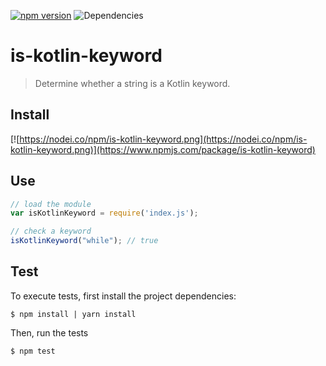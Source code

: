 [![npm version](https://badge.fury.io/js/is-kotlin-keyword.svg)](https://badge.fury.io/js/is-kotlin-keyword.js)  ![Dependencies](https://david-dm.org/thodorisbais/is-kotlin-keyword.svg)
# is-kotlin-keyword
> Determine whether a string is a Kotlin keyword.

## Install
[![https://nodei.co/npm/is-kotlin-keyword.png](https://nodei.co/npm/is-kotlin-keyword.png)](https://www.npmjs.com/package/is-kotlin-keyword)

## Use
```javascript
// load the module
var isKotlinKeyword = require('index.js');

// check a keyword
isKotlinKeyword("while"); // true
```

## Test
To execute tests, first install the project dependencies:

```
$ npm install | yarn install
```

Then, run the tests
```
$ npm test
```

